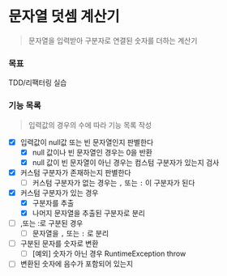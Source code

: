 # 문자열 덧셈 계산기

> 문자열을 입력받아 구분자로 연결된 숫자를 더하는 계산기

### 목표

TDD/리팩터링 실습

### 기능 목록

> 입력값의 경우의 수에 따라 기능 목록 작성

- [X] 입력값이 null값 또는 빈 문자열인지 판별한다
    - [X] null 값이나 빈 문자열인 경우는 0을 반환
    - [X] null 값이 빈 문자열이 아닌 경우는 컴스텀 구분자가 있는지 검사
- [X] 커스텀 구분자가 존재하는지 판별한다
    - [ ] 커스텀 구분자가 없는 경우는 `,` 또는 `:` 이 구분자가 된다
- [X] 커스텀 구분자가 있는 경우
    - [X] 구분자를 추출
    - [X] 나머지 문자열을 추출된 구분자로 분리
- [ ] ,또는 :로 구분된 경우
    - [ ] 문자열을 `,` 또는 `:` 로 분리
- [ ] 구분된 문자를 숫자로 변환
    - [ ] [예외] 숫자가 아닌 경우 RuntimeException throw
- [ ] 변환된 숫자에 음수가 포함되어 있는지 